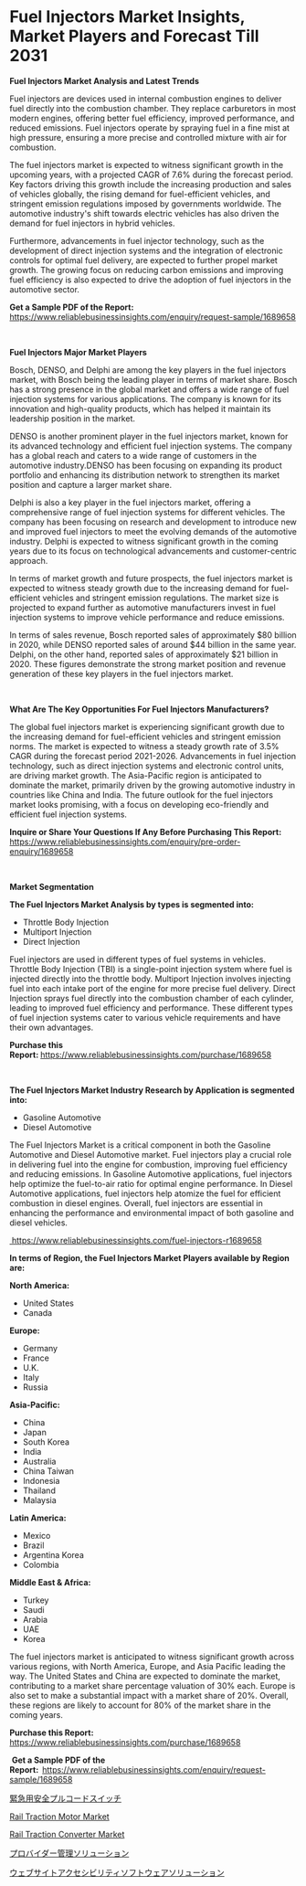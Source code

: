 <p><h1>Fuel Injectors Market Insights, Market Players and Forecast Till 2031</h1></p><p><strong>Fuel Injectors Market Analysis and Latest Trends</strong></p>
<p><p>Fuel injectors are devices used in internal combustion engines to deliver fuel directly into the combustion chamber. They replace carburetors in most modern engines, offering better fuel efficiency, improved performance, and reduced emissions. Fuel injectors operate by spraying fuel in a fine mist at high pressure, ensuring a more precise and controlled mixture with air for combustion.</p><p>The fuel injectors market is expected to witness significant growth in the upcoming years, with a projected CAGR of 7.6% during the forecast period. Key factors driving this growth include the increasing production and sales of vehicles globally, the rising demand for fuel-efficient vehicles, and stringent emission regulations imposed by governments worldwide. The automotive industry's shift towards electric vehicles has also driven the demand for fuel injectors in hybrid vehicles.</p><p>Furthermore, advancements in fuel injector technology, such as the development of direct injection systems and the integration of electronic controls for optimal fuel delivery, are expected to further propel market growth. The growing focus on reducing carbon emissions and improving fuel efficiency is also expected to drive the adoption of fuel injectors in the automotive sector.</p></p>
<p><strong>Get a Sample PDF of the Report:&nbsp;</strong> <a href="https://www.reliablebusinessinsights.com/enquiry/request-sample/1689658">https://www.reliablebusinessinsights.com/enquiry/request-sample/1689658</a></p>
<p>&nbsp;</p>
<p><strong>Fuel Injectors Major Market Players</strong></p>
<p><p>Bosch, DENSO, and Delphi are among the key players in the fuel injectors market, with Bosch being the leading player in terms of market share. Bosch has a strong presence in the global market and offers a wide range of fuel injection systems for various applications. The company is known for its innovation and high-quality products, which has helped it maintain its leadership position in the market.</p><p>DENSO is another prominent player in the fuel injectors market, known for its advanced technology and efficient fuel injection systems. The company has a global reach and caters to a wide range of customers in the automotive industry.DENSO has been focusing on expanding its product portfolio and enhancing its distribution network to strengthen its market position and capture a larger market share.</p><p>Delphi is also a key player in the fuel injectors market, offering a comprehensive range of fuel injection systems for different vehicles. The company has been focusing on research and development to introduce new and improved fuel injectors to meet the evolving demands of the automotive industry. Delphi is expected to witness significant growth in the coming years due to its focus on technological advancements and customer-centric approach.</p><p>In terms of market growth and future prospects, the fuel injectors market is expected to witness steady growth due to the increasing demand for fuel-efficient vehicles and stringent emission regulations. The market size is projected to expand further as automotive manufacturers invest in fuel injection systems to improve vehicle performance and reduce emissions.</p><p>In terms of sales revenue, Bosch reported sales of approximately $80 billion in 2020, while DENSO reported sales of around $44 billion in the same year. Delphi, on the other hand, reported sales of approximately $21 billion in 2020. These figures demonstrate the strong market position and revenue generation of these key players in the fuel injectors market.</p></p>
<p>&nbsp;</p>
<p><strong>What Are The Key Opportunities For Fuel Injectors Manufacturers?</strong></p>
<p><p>The global fuel injectors market is experiencing significant growth due to the increasing demand for fuel-efficient vehicles and stringent emission norms. The market is expected to witness a steady growth rate of 3.5% CAGR during the forecast period 2021-2026. Advancements in fuel injection technology, such as direct injection systems and electronic control units, are driving market growth. The Asia-Pacific region is anticipated to dominate the market, primarily driven by the growing automotive industry in countries like China and India. The future outlook for the fuel injectors market looks promising, with a focus on developing eco-friendly and efficient fuel injection systems.</p></p>
<p><strong>Inquire or Share Your Questions If Any Before Purchasing This Report:</strong> <a href="https://www.reliablebusinessinsights.com/enquiry/pre-order-enquiry/1689658">https://www.reliablebusinessinsights.com/enquiry/pre-order-enquiry/1689658</a></p>
<p>&nbsp;</p>
<p><strong>Market Segmentation</strong></p>
<p><strong>The Fuel Injectors Market Analysis by types is segmented into:</strong></p>
<p><ul><li>Throttle Body Injection</li><li>Multiport Injection</li><li>Direct Injection</li></ul></p>
<p><p>Fuel injectors are used in different types of fuel systems in vehicles. Throttle Body Injection (TBI) is a single-point injection system where fuel is injected directly into the throttle body. Multiport Injection involves injecting fuel into each intake port of the engine for more precise fuel delivery. Direct Injection sprays fuel directly into the combustion chamber of each cylinder, leading to improved fuel efficiency and performance. These different types of fuel injection systems cater to various vehicle requirements and have their own advantages.</p></p>
<p><strong>Purchase this Report:&nbsp;</strong><a href="https://www.reliablebusinessinsights.com/purchase/1689658">https://www.reliablebusinessinsights.com/purchase/1689658</a></p>
<p>&nbsp;</p>
<p><strong>The Fuel Injectors Market Industry Research by Application is segmented into:</strong></p>
<p><ul><li>Gasoline Automotive</li><li>Diesel Automotive</li></ul></p>
<p><p>The Fuel Injectors Market is a critical component in both the Gasoline Automotive and Diesel Automotive market. Fuel injectors play a crucial role in delivering fuel into the engine for combustion, improving fuel efficiency and reducing emissions. In Gasoline Automotive applications, fuel injectors help optimize the fuel-to-air ratio for optimal engine performance. In Diesel Automotive applications, fuel injectors help atomize the fuel for efficient combustion in diesel engines. Overall, fuel injectors are essential in enhancing the performance and environmental impact of both gasoline and diesel vehicles.</p></p>
<p><a href="https://www.reliablebusinessinsights.com/fuel-injectors-r1689658">&nbsp;https://www.reliablebusinessinsights.com/fuel-injectors-r1689658</a></p>
<p><strong>In terms of Region, the Fuel Injectors Market Players available by Region are:</strong></p>
<p>
    <p> <strong> North America: </strong>
        <ul>
            <li>United States</li>
            <li>Canada</li>
        </ul>
        </p> 
    <p> <strong> Europe: </strong>
        <ul>
            <li>Germany</li>
            <li>France</li>
            <li>U.K.</li>
            <li>Italy</li>
            <li>Russia</li>
        </ul>
        </p> 
    <p> <strong> Asia-Pacific: </strong>
        <ul>
            <li>China</li>
            <li>Japan</li>
            <li>South Korea</li>
            <li>India</li>
            <li>Australia</li>
            <li>China Taiwan</li>
            <li>Indonesia</li>
            <li>Thailand</li>
            <li>Malaysia</li>
        </ul>
        </p> 
    <p> <strong> Latin America: </strong>
        <ul>
            <li>Mexico</li>
            <li>Brazil</li>
            <li>Argentina Korea</li>
            <li>Colombia</li>
        </ul>
        </p> 
    <p> <strong> Middle East & Africa: </strong>
        <ul>
            <li>Turkey</li>
            <li>Saudi</li>
            <li>Arabia</li>
            <li>UAE</li>
            <li>Korea</li>
        </ul>
    </p>
    </p>
<p><p>The fuel injectors market is anticipated to witness significant growth across various regions, with North America, Europe, and Asia Pacific leading the way. The United States and China are expected to dominate the market, contributing to a market share percentage valuation of 30% each. Europe is also set to make a substantial impact with a market share of 20%. Overall, these regions are likely to account for 80% of the market share in the coming years.</p></p>
<p><strong>Purchase this Report: </strong><a href="https://www.reliablebusinessinsights.com/purchase/1689658">https://www.reliablebusinessinsights.com/purchase/1689658</a></p>
<p>&nbsp;<strong>Get a Sample PDF of the Report:&nbsp;&nbsp;</strong><a href="https://www.reliablebusinessinsights.com/enquiry/request-sample/1689658">https://www.reliablebusinessinsights.com/enquiry/request-sample/1689658</a></p>
<p><strong></strong></p>
<p><p><a href="https://github.com/KenyonJohns/Market-Research-Report-List-1/blob/main/1564142121358.md">緊急用安全プルコードスイッチ</a></p><p><a href="https://github.com/ockatxef85/Market-Research-Report-List-1/blob/main/rail-traction-motor-market.md">Rail Traction Motor Market</a></p><p><a href="https://github.com/msbsaifansami/Market-Research-Report-List-1/blob/main/rail-traction-converter-market.md">Rail Traction Converter Market</a></p><p><a href="https://medium.com/@chupp859671973/%E4%B8%96%E7%95%8C%E3%81%AE%E3%83%97%E3%83%AD%E3%83%90%E3%82%A4%E3%83%80%E3%83%BC%E7%AE%A1%E7%90%86%E3%82%BD%E3%83%AA%E3%83%A5%E3%83%BC%E3%82%B7%E3%83%A7%E3%83%B3%E5%B8%82%E5%A0%B4%E8%A6%8F%E6%A8%A1%E3%81%AF-%E6%A5%AD%E7%95%8C%E4%BA%88%E6%B8%AC%E3%81%AB%E3%82%88%E3%82%8B%E3%81%A8-2024%E5%B9%B4%E3%81%8B%E3%82%892031%E5%B9%B4%E3%81%BE%E3%81%A7-%E3%81%AE%E5%B9%B4%E9%96%93%E6%88%90%E9%95%B7%E7%8E%87%E3%82%92%E7%B5%8C%E9%A8%93%E3%81%99%E3%82%8B%E3%81%A8%E4%BA%88%E6%83%B3%E3%81%95%E3%82%8C%E3%81%A6%E3%81%84%E3%81%BE%E3%81%99-d5dd1585deaa">プロバイダー管理ソリューション</a></p><p><a href="https://medium.com/@ofpaqrof92/%E3%82%A6%E3%82%A7%E3%83%96%E3%82%B5%E3%82%A4%E3%83%88%E3%82%A2%E3%82%AF%E3%82%BB%E3%82%B7%E3%83%93%E3%83%AA%E3%83%86%E3%82%A3%E3%82%BD%E3%83%95%E3%83%88%E3%82%A6%E3%82%A7%E3%82%A2%E3%82%BD%E3%83%AA%E3%83%A5%E3%83%BC%E3%82%B7%E3%83%A7%E3%83%B3%E6%A5%AD%E7%95%8C%E3%81%AB%E3%81%8A%E3%81%91%E3%82%8B%E6%B4%9E%E5%AF%9F-2031%E5%B9%B4%E3%81%BE%E3%81%A7%E3%81%AE%E5%B8%82%E5%A0%B4%E3%81%AE%E8%B2%A1%E5%8B%99%E7%8A%B6%E6%B3%81-%E5%B8%82%E5%A0%B4%E8%A6%8F%E6%A8%A1-%E3%81%8A%E3%82%88%E3%81%B3%E5%8F%8E%E7%9B%8A%E5%88%86%E6%9E%90-f307f50252be">ウェブサイトアクセシビリティソフトウェアソリューション</a></p></p>